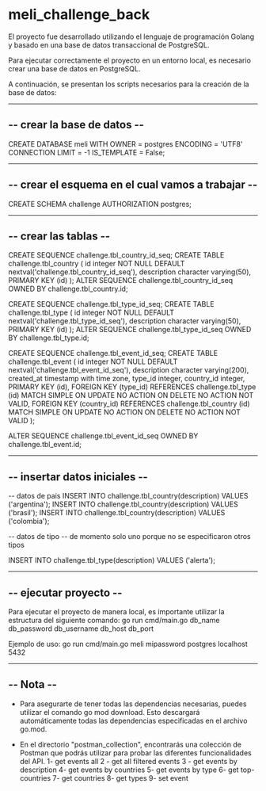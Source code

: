 # meli_challenge_back

El proyecto fue desarrollado utilizando el lenguaje de programación Golang y basado en una base de datos transaccional de PostgreSQL.

Para ejecutar correctamente el proyecto en un entorno local, es necesario crear una base de datos en PostgreSQL. 

A continuación, se presentan los scripts necesarios para la creación de la base de datos:

-------------------------------------------------- 
--            crear la base de datos            --
--------------------------------------------------

CREATE DATABASE meli
    WITH
    OWNER = postgres
    ENCODING = 'UTF8'
    CONNECTION LIMIT = -1
    IS_TEMPLATE = False;

-------------------------------------------------- 
-- crear el esquema en el cual vamos a trabajar --
--------------------------------------------------

CREATE SCHEMA challenge
    AUTHORIZATION postgres;

-------------------------------------------------- 
--               crear las tablas               --
--------------------------------------------------

CREATE SEQUENCE challenge.tbl_country_id_seq;
CREATE TABLE challenge.tbl_country
(
    id integer NOT NULL DEFAULT nextval('challenge.tbl_country_id_seq'),
    description character varying(50),
    PRIMARY KEY (id)
);
ALTER SEQUENCE challenge.tbl_country_id_seq
OWNED BY challenge.tbl_country.id;

CREATE SEQUENCE challenge.tbl_type_id_seq;
CREATE TABLE challenge.tbl_type
(
    id integer NOT NULL DEFAULT nextval('challenge.tbl_type_id_seq'),
    description character varying(50),
    PRIMARY KEY (id)
);
ALTER SEQUENCE challenge.tbl_type_id_seq
OWNED BY challenge.tbl_type.id;


CREATE SEQUENCE challenge.tbl_event_id_seq;
CREATE TABLE challenge.tbl_event
(
    id integer NOT NULL DEFAULT nextval('challenge.tbl_event_id_seq'),
    description character varying(200),
    created_at timestamp with time zone,
    type_id integer,
    country_id integer,
    PRIMARY KEY (id),
    FOREIGN KEY (type_id)
        REFERENCES challenge.tbl_type (id) MATCH SIMPLE
        ON UPDATE NO ACTION
        ON DELETE NO ACTION
        NOT VALID,
    FOREIGN KEY (country_id)
        REFERENCES challenge.tbl_country (id) MATCH SIMPLE
        ON UPDATE NO ACTION
        ON DELETE NO ACTION
        NOT VALID
);

ALTER SEQUENCE challenge.tbl_event_id_seq
OWNED BY challenge.tbl_event.id;

-------------------------------------------------- 
--           insertar datos iniciales           --
--------------------------------------------------

-- datos de pais
INSERT INTO challenge.tbl_country(description) VALUES ('argentina');
INSERT INTO challenge.tbl_country(description) VALUES ('brasil');
INSERT INTO challenge.tbl_country(description) VALUES ('colombia');

-- datos de tipo
-- de momento solo uno porque no se especificaron otros tipos

INSERT INTO challenge.tbl_type(description) VALUES ('alerta');



-------------------------------------------------- 
--              ejecutar proyecto               --
--------------------------------------------------
Para ejecutar el proyecto de manera local, es importante utilizar la estructura del siguiente comando:
  go run cmd/main.go db_name db_password db_username db_host db_port

Ejemplo de uso: 
  go run cmd/main.go meli mipassword postgres localhost 5432


-------------------------------------------------- 
--                      Nota                    --
--------------------------------------------------
  -  Para asegurarte de tener todas las dependencias necesarias, puedes utilizar el comando go mod download.
     Esto descargará automáticamente todas las dependencias especificadas en el archivo go.mod.
     
  -  En el directorio "postman_collection", encontrarás una colección de Postman que podrás utilizar para probar las diferentes funcionalidades del API. 
      1- get events all
      2 - get all filtered events
      3 - get events by description
      4- get events by countries
      5- get events by type
      6- get top-countries
      7- get countries
      8- get types
      9- set event
     



